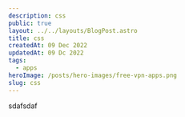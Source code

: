 ```yaml
---
description: css
public: true
layout: ../../layouts/BlogPost.astro
title: css
createdAt: 09 Dec 2022
updatedAt: 09 Dc 2022
tags:
  - apps
heroImage: /posts/hero-images/free-vpn-apps.png
slug: css
---
```


sdafsdaf

